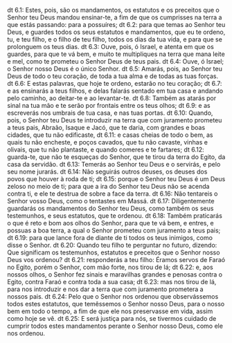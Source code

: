 dt 6.1: Estes, pois, são os mandamentos, os estatutos e os preceitos que o Senhor teu Deus mandou ensinar-te, a fim de que os cumprisses na terra a que estás passando: para a possuíres;
dt 6.2: para que temas ao Senhor teu Deus, e guardes todos os seus estatutos e mandamentos, que eu te ordeno, tu, e teu filho, e o filho de teu filho, todos os dias da tua vida, e para que se prolonguem os teus dias.
dt 6.3: Ouve, pois, ó Israel, e atenta em que os guardes, para que te vá bem, e muito te multipliques na terra que mana leite e mel, como te prometeu o Senhor Deus de teus pais.
dt 6.4: Ouve, ó Israel; o Senhor nosso Deus é o único Senhor.
dt 6.5: Amarás, pois, ao Senhor teu Deus de todo o teu coração, de toda a tua alma e de todas as tuas forças.
dt 6.6: E estas palavras, que hoje te ordeno, estarão no teu coração;
dt 6.7: e as ensinarás a teus filhos, e delas falarás sentado em tua casa e andando pelo caminho, ao deitar-te e ao levantar-te.
dt 6.8: Também as atarás por sinal na tua mão e te serão por frontais entre os teus olhos;
dt 6.9: e as escreverás nos umbrais de tua casa, e nas tuas portas.
dt 6.10: Quando, pois, o Senhor teu Deus te introduzir na terra que com juramento prometeu a teus pais, Abraão, Isaque e Jacó, que te daria, com grandes e boas cidades, que tu não edificaste,
dt 6.11: e casas cheias de todo o bem, as quais tu não encheste, e poços cavados, que tu não cavaste, vinhas e olivais, que tu não plantaste, e quando comeres e te fartares;
dt 6.12: guarda-te, que não te esqueças do Senhor, que te tirou da terra do Egito, da casa da servidão.
dt 6.13: Temerás ao Senhor teu Deus e o servirás, e pelo seu nome jurarás.
dt 6.14: Não seguirás outros deuses, os deuses dos povos que houver à roda de ti;
dt 6.15: porque o Senhor teu Deus é um Deus zeloso no meio de ti; para que a ira do Senhor teu Deus não se acenda contra ti, e ele te destrua de sobre a face da terra.
dt 6.16: Não tentareis o Senhor vosso Deus, como o tentastes em Massá.
dt 6.17: Diligentemente guardarás os mandamentos do Senhor teu Deus, como também os seus testemunhos, e seus estatutos, que te ordenou.
dt 6.18: Também praticarás o que é reto e bom aos olhos do Senhor, para que te vá bem, e entres, e possuas a boa terra, a qual o Senhor prometeu com juramento a teus pais;
dt 6.19: para que lance fora de diante de ti todos os teus inimigos, como disse o Senhor.
dt 6.20: Quando teu filho te perguntar no futuro, dizendo: Que significam os testemunhos, estatutos e preceitos que o Senhor nosso Deus vos ordenou?
dt 6.21: responderás a teu filho: Éramos servos de Faraó no Egito, porém o Senhor, com mão forte, nos tirou de lá;
dt 6.22: e, aos nossos olhos, o Senhor fez sinais e maravilhas grandes e penosas contra o Egito, contra Faraó e contra toda a sua casa;
dt 6.23: mas nos tirou de lá, para nos introduzir e nos dar a terra que com juramento prometera a nossos pais.
dt 6.24: Pelo que o Senhor nos ordenou que observássemos todos estes estatutos, que temêssemos o Senhor nosso Deus, para o nosso bem em todo o tempo, a fim de que ele nos preservasse em vida, assim como hoje se vê.
dt 6.25: E será justiça para nós, se tivermos cuidado de cumprir todos estes mandamentos perante o Senhor nosso Deus, como ele nos ordenou.
